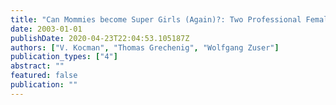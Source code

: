 ```yaml
---
title: "Can Mommies become Super Girls (Again)?: Two Professional Female Stereotypes and Their Self Image in IT Organizations (TR-RISE 01/03)"
date: 2003-01-01
publishDate: 2020-04-23T22:04:53.105187Z
authors: ["V. Kocman", "Thomas Grechenig", "Wolfgang Zuser"]
publication_types: ["4"]
abstract: ""
featured: false
publication: ""
---
```


